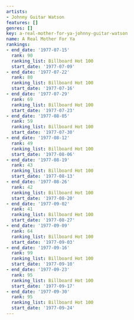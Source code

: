```yaml
---
artists:
- Johnny Guitar Watson
features: []
genres: []
key: a-real-mother-for-ya-johnny-guitar-watson
name: A Real Mother For Ya
rankings:
- end_date: '1977-07-15'
  rank: 90
  ranking_list: Billboard Hot 100
  start_date: '1977-07-09'
- end_date: '1977-07-22'
  rank: 80
  ranking_list: Billboard Hot 100
  start_date: '1977-07-16'
- end_date: '1977-07-29'
  rank: 69
  ranking_list: Billboard Hot 100
  start_date: '1977-07-23'
- end_date: '1977-08-05'
  rank: 59
  ranking_list: Billboard Hot 100
  start_date: '1977-07-30'
- end_date: '1977-08-12'
  rank: 49
  ranking_list: Billboard Hot 100
  start_date: '1977-08-06'
- end_date: '1977-08-19'
  rank: 43
  ranking_list: Billboard Hot 100
  start_date: '1977-08-13'
- end_date: '1977-08-26'
  rank: 42
  ranking_list: Billboard Hot 100
  start_date: '1977-08-20'
- end_date: '1977-09-02'
  rank: 41
  ranking_list: Billboard Hot 100
  start_date: '1977-08-27'
- end_date: '1977-09-09'
  rank: 64
  ranking_list: Billboard Hot 100
  start_date: '1977-09-03'
- end_date: '1977-09-16'
  rank: 99
  ranking_list: Billboard Hot 100
  start_date: '1977-09-10'
- end_date: '1977-09-23'
  rank: 95
  ranking_list: Billboard Hot 100
  start_date: '1977-09-17'
- end_date: '1977-09-30'
  rank: 95
  ranking_list: Billboard Hot 100
  start_date: '1977-09-24'
---
```


